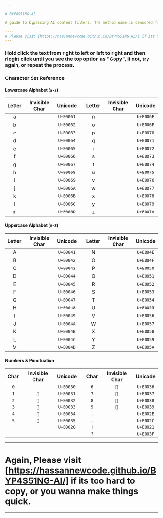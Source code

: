 ```yaml
---

# BYP4S51NG-AI

A guide to bypassing AI content filters. The method name is censored from plain view to keep the technique discreet.

----
# Please visit [https://hassannewcode.github.io/BYP4S51NG-AI/] if its too hard to copy, or you wanna make things quick.
---
```




### Hold click the text from right to left or left to right and then ricght click until you see the top option as "Copy", if not, try again, or repeat the process.


<a id="character-set-reference"></a>
### **Character Set Reference**

#### **Lowercase Alphabet (`a-z`)**
| Letter | Invisible Char | Unicode |   | Letter | Invisible Char | Unicode |
|:------:|:--------------:|:-------:|:-:|:------:|:--------------:|:-------:|
| a | `󠁡` | `U+E0061` | | n | `󠁮` | `U+E006E` |
| b | `󠁢` | `U+E0062` | | o | `󠁯` | `U+E006F` |
| c | `󠁣` | `U+E0063` | | p | `󠁰` | `U+E0070` |
| d | `󠁤` | `U+E0064` | | q | `󠁱` | `U+E0071` |
| e | `󠁥` | `U+E0065` | | r | `󠁲` | `U+E0072` |
| f | `󠁦` | `U+E0066` | | s | `󠁳` | `U+E0073` |
| g | `󠁧` | `U+E0067` | | t | `󠁴` | `U+E0074` |
| h | `󠁨` | `U+E0068` | | u | `󠁵` | `U+E0075` |
| i | `󠁩` | `U+E0069` | | v | `󠁶` | `U+E0076` |
| j | `󠁪` | `U+E006A` | | w | `󠁷` | `U+E0077` |
| k | `󠁫` | `U+E006B` | | x | `󠁸` | `U+E0078` |
| l | `󠁬` | `U+E006C` | | y | `󠁹` | `U+E0079` |
| m | `󠁭` | `U+E006D` | | z | `󠁺` | `U+E007A` |

#### **Uppercase Alphabet (`A-Z`)**
| Letter | Invisible Char | Unicode |   | Letter | Invisible Char | Unicode |
|:------:|:--------------:|:-------:|:-:|:------:|:--------------:|:-------:|
| A | `󠁁` | `U+E0041` | | N | `󠁎` | `U+E004E` |
| B | `󠁂` | `U+E0042` | | O | `󠁏` | `U+E004F` |
| C | `󠁃` | `U+E0043` | | P | `󠁐` | `U+E0050` |
| D | `󠁄` | `U+E0044` | | Q | `󠁑` | `U+E0051` |
| E | `󠁅` | `U+E0045` | | R | `󠁒` | `U+E0052` |
| F | `󠁆` | `U+E0046` | | S | `󠁓` | `U+E0053` |
| G | `󠁇` | `U+E0047` | | T | `󠁔` | `U+E0054` |
| H | `󠁈` | `U+E0048` | | U | `󠁕` | `U+E0055` |
| I | `󠁉` | `U+E0049` | | V | `󠁖` | `U+E0056` |
| J | `󠁊` | `U+E004A` | | W | `󠁗` | `U+E0057` |
| K | `󠁋` | `U+E004B` | | X | `󠁘` | `U+E0058` |
| L | `󠁌` | `U+E004C` | | Y | `󠁙` | `U+E0059` |
| M | `󠁍` | `U+E004D` | | Z | `󠁚` | `U+E005A` |

#### **Numbers & Punctuation**
| Char | Invisible Char | Unicode |   | Char | Invisible Char | Unicode |
|:----:|:--------------:|:-------:|:-:|:----:|:--------------:|:-------:|
| `0` | `󠀰` | `U+E0030` | | `6` | `` | `U+E0036` |
| `1` | `` | `U+E0031` | | `7` | `` | `U+E0037` |
| `2` | `` | `U+E0032` | | `8` | `` | `U+E0038` |
| `3` | `` | `U+E0033` | | `9` | `` | `U+E0039` |
| `4` | `` | `U+E0034` | | `.` | `󠀮` | `U+E002E` |
| `5` | `` | `U+E0035` | | `,` | `󠀬` | `U+E002C` |
| ` ` | `󠀠` | `U+E0020` | | `!` | `󠀡` | `U+E0021` |
| | | | | `?` | `󠀿` | `U+E003F` |

----
# Again, Please visit [https://hassannewcode.github.io/BYP4S51NG-AI/] if its too hard to copy, or you wanna make things quick.
---

